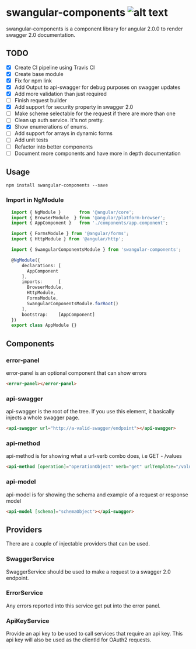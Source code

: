 # swangular-components ![alt text](https://api.travis-ci.org/gislikonrad/swangular-components.svg "build status")
swangular-components is a component library for angular 2.0.0 to render swagger 2.0 documentation.

## TODO
- [x] Create CI pipeline using Travis CI
- [x] Create base module
- [x] Fix for npm link
- [x] Add Output to api-swagger for debug purposes on swagger updates
- [x] Add more validation than just required
- [ ] Finish request builder
- [x] Add support for security property in swagger 2.0
- [ ] Make scheme selectable for the request if there are more than one
- [ ] Clean up auth service. It's not pretty.
- [x] Show enumerations of enums.
- [ ] Add support for arrays in dynamic forms
- [ ] Add unit tests
- [ ] Refactor into better components
- [ ] Document more components and have more in depth documentation

## Usage
```
npm install swangular-components --save
```

### Import in NgModule
```ts
  import { NgModule }       from '@angular/core';
  import { BrowserModule  } from '@angular/platform-browser';
  import { AppComponent }   from './components/app.component';

  import { FormsModule } from '@angular/forms';
  import { HttpModule } from '@angular/http';

  import { SwangularComponentsModule } from 'swangular-components';

  @NgModule({
      declarations: [
        AppComponent
      ],
      imports:      [
        BrowserModule,
        HttpModule,
        FormsModule,
        SwangularComponentsModule.forRoot()
      ],
      bootstrap:    [AppComponent]
  })
  export class AppModule {}
```

## Components

### error-panel
error-panel is an optional component that can show errors
```html
<error-panel></error-panel>
```

### api-swagger
api-swagger is the root of the tree. If you use this element, it basically injects a whole swagger page.
```html
<api-swagger url="http://a-valid-swagger/endpoint"></api-swagger>
```

### api-method
api-method is for showing what a url-verb combo does, i.e GET - /values
```html
<api-method [operation]="operationObject" verb="get" urlTemplate="/values/{id}"></api-method>
```

### api-model
api-model is for showing the schema and example of a request or response model
```html
<api-model [schema]="schemaObject"></api-swagger>
```

## Providers

There are a couple of injectable providers that can be used.

### SwaggerService
SwaggerService should be used to make a request to a swagger 2.0 endpoint.

### ErrorService
Any errors reported into this service get put into the error panel.

### ApiKeyService
Provide an api key to be used to call services that require an api key. This api key will also be used as the clientId for OAuth2 requests.
